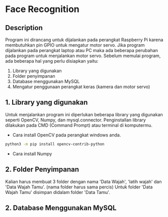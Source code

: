 # Face Recognition

## Description
Program ini dirancang untuk dijalankan pada perangkat Raspberry Pi karena membutuhkan pin GPIO untuk mengatur motor servo. Jika program dijalankan pada perangkat laptop atau PC maka ada beberapa perubahan pada program untuk menjalankan motor servo. Sebelum memulai program, ada beberapa hal yang perlu disiapkan yaitu: 
1. Library yang digunakan
2. Folder penyimpanan 
3. Database menggunakan MySQL 
4. Mengatur penggunaan perangkat keras (kamera dan motor servo)

## 1. Library yang digunakan
Untuk menjalankan program ini diperlukan beberapa library yang digunakan seperti OpenCV, Numpy, dan mysql.connector. Penginstallan library dilakukan pada CMD (Command Prompt) atau terminal di komputermu.
- Cara install OpenCV pada perangkat windows anda.  
```bash
python3 -m pip install opencv-contrib-python
```
- Cara install Numpy

## 2. Folder Penyimpanan
Kalian harus membuat 3 folder dengan nama 'Data Wajah', 'latih wajah' dan 'Data Wajah Tamu'. (nama folder harus sama percis)
Untuk folder 'Data Wajah Tamu' disimpan didalam folder 'Data Tamu'. 

## 2. Database Menggunakan MySQL


